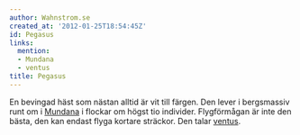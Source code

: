 ```yaml
---
author: Wahnstrom.se
created_at: '2012-01-25T18:54:45Z'
id: Pegasus
links:
  mention:
  - Mundana
  - ventus
title: Pegasus
---
```


En bevingad häst som nästan alltid är vit till färgen. Den lever i bergsmassiv runt om i [Mundana] i
flockar om högst tio individer. Flygförmågan är inte den bästa, den kan endast flyga kortare
sträckor. Den talar [ventus].

  [Mundana]: Mundana
  [ventus]: ventus